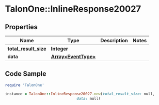 # TalonOne::InlineResponse20027

## Properties

Name | Type | Description | Notes
------------ | ------------- | ------------- | -------------
**total_result_size** | **Integer** |  | 
**data** | [**Array&lt;EventType&gt;**](EventType.md) |  | 

## Code Sample

```ruby
require 'TalonOne'

instance = TalonOne::InlineResponse20027.new(total_result_size: null,
                                 data: null)
```


